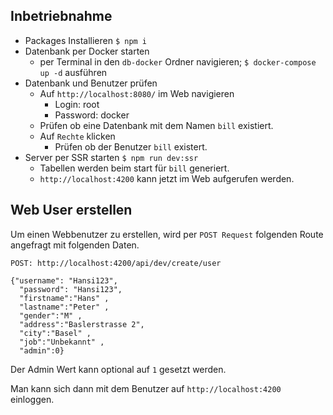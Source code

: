 ## Inbetriebnahme

* Packages Installieren `$ npm i`
* Datenbank per Docker starten
  * per Terminal in den `db-docker` Ordner navigieren; `$ docker-compose up -d` ausführen
* Datenbank und Benutzer prüfen
  * Auf `http://localhost:8080/` im Web navigieren
    * Login: root
    * Password: docker
  * Prüfen ob eine Datenbank mit dem Namen `bill` existiert.
  * Auf `Rechte` klicken
    * Prüfen ob der Benutzer `bill` existert.
* Server per SSR starten `$ npm run dev:ssr`
  * Tabellen werden beim start für `bill` generiert.
  * `http://localhost:4200` kann jetzt im Web aufgerufen werden.

## Web User erstellen

Um einen Webbenutzer zu erstellen, wird per `POST Request` folgenden Route angefragt mit folgenden Daten.

```
POST: http://localhost:4200/api/dev/create/user 
  
{"username": "Hansi123",
  "password": "Hansi123",
  "firstname":"Hans" ,
  "lastname":"Peter" ,
  "gender":"M" ,
  "address":"Baslerstrasse 2",
  "city":"Basel" ,
  "job":"Unbekannt" ,
  "admin":0}
```

Der Admin Wert kann optional auf `1` gesetzt werden.

Man kann sich dann mit dem Benutzer auf `http://localhost:4200` einloggen.
